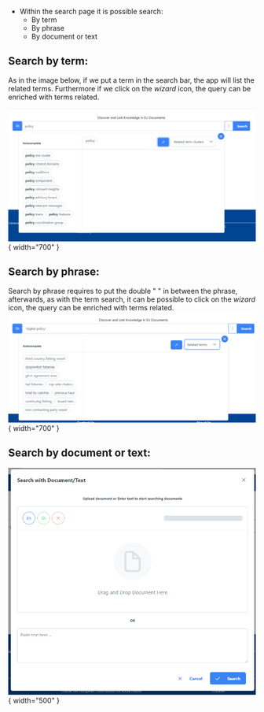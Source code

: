 - Within the search page it is possible search:
    * By term
    * By phrase
    * By document or text
    

## Search by term:
As in the image below, if we put a term in the search bar, the app will list the related terms. Furthermore if we click on the *wizard* icon, the query can be enriched with terms related.

![Screenshot](../img/search_term.png){ width="700" }


## Search by phrase:
Search by phrase requires to put the double " " in between the phrase, afterwards, as with the term search, it can be possible to click on the *wizard* icon, the query can be enriched with terms related.
![Screenshot](../img/search_phrase.png){ width="700" }


## Search by document or text:

![Screenshot](../img/upload.png){ width="500" }